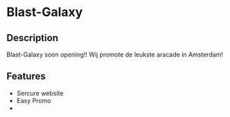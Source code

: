# Blast-Galaxy

## Description

Blast-Galaxy soon opening!! Wij promote de leukste aracade in Amsterdam!

## Features

- Sercure website
- Easy Promo
- 




